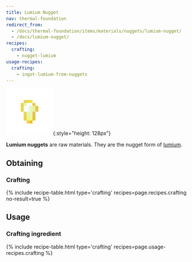 ```yaml
---
title: Lumium Nugget
nav: thermal-foundation
redirect_from:
  - /docs/thermal-foundation/items/materials/nuggets/lumium-nugget/
  - /docs/lumium-nugget/
recipes:
  crafting:
    - nugget-lumium
usage-recipes:
  crafting:
    - ingot-lumium-from-nuggets
---
```


![Lumium nugget](/assets/images/thermal-foundation/nugget-lumium.png){:style="height: 128px"}


**Lumium nuggets** are raw materials. They are the nugget form of
[lumium](/docs/thermal-foundation/lumium-ingot/).


Obtaining
---------

### Crafting
{% include recipe-table.html type='crafting' recipes=page.recipes.crafting no-result=true %}


Usage
-----

### Crafting ingredient
{% include recipe-table.html type='crafting' recipes=page.usage-recipes.crafting %}
